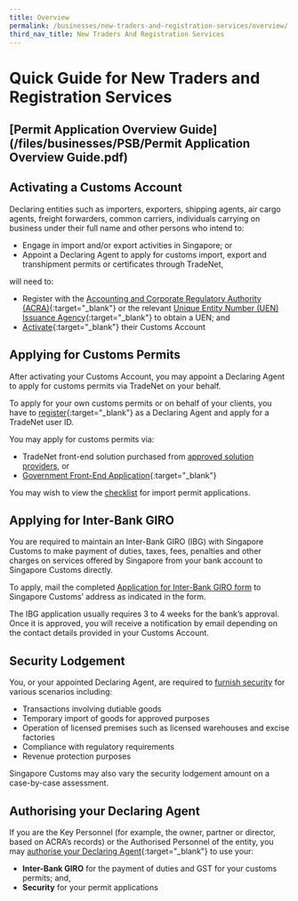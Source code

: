 ```yaml
---
title: Overview
permalink: /businesses/new-traders-and-registration-services/overview/
third_nav_title: New Traders And Registration Services
---
```

# Quick Guide for New Traders and Registration Services

## [Permit Application Overview Guide](/files/businesses/PSB/Permit Application Overview Guide.pdf)

## Activating a Customs Account

Declaring entities such as importers, exporters, shipping agents, air cargo agents, freight forwarders, common carriers, individuals carrying on business under their full name and other persons who intend to:

-   Engage in import and/or export activities in Singapore; or
-   Appoint a Declaring Agent to apply for customs import, export and transhipment permits or certificates through TradeNet,

will need to:

-   Register with the  [Accounting and Corporate Regulatory Authority (ACRA)](http://www.acra.gov.sg/){:target="_blank"}   or the relevant  [Unique Entity Number (UEN) Issuance Agency](http://www.uen.gov.sg/){:target="_blank"}   to obtain a UEN; and
-   [Activate](https://www.tradenet.gov.sg/TN41EFORM/tds/sp/splogin.do?action=init_acct){:target="_blank"} their Customs Account

## Applying for Customs Permits

After activating your Customs Account, you may appoint a Declaring Agent to apply for customs permits via TradeNet on your behalf.

To apply for your own customs permits or on behalf of your clients, you have to  [register](https://www.tradenet.gov.sg/TN41EFORM/tds/sp/splogin.do?action=init_acct){:target="_blank"} as a Declaring Agent and apply for a TradeNet user ID.

You may apply for customs permits via:

-   TradeNet front-end solution purchased from  [approved solution providers](/businesses/national-single-window/overview/TradeNet-Solution-Providers), or
-   [Government Front-End Application](https://www.tradenet.gov.sg/tradenet/login.portal){:target="_blank"} 

You may wish to view the <a href="https://go.gov.sg/customschecklistforimportprocedures">checklist</a> for import permit applications.

## Applying for Inter-Bank GIRO

You are required to maintain an Inter-Bank GIRO (IBG) with Singapore Customs to make payment of duties, taxes, fees, penalties and other charges on services offered by Singapore from your bank account to Singapore Customs directly.

To apply, mail the completed  [Application for Inter-Bank GIRO form](/eservices/customs-forms-and-service-links) to Singapore Customs’ address as indicated in the form.

The IBG application usually requires 3 to 4 weeks for the bank’s approval. Once it is approved, you will receive a notification by email depending on the contact details provided in your Customs Account.

## Security Lodgement

You, or your appointed Declaring Agent, are required to  [furnish security](/businesses/new-traders-and-registration-services/registration-services/security-lodgement)  for various scenarios including:

-   Transactions involving dutiable goods
-   Temporary import of goods for approved purposes
-   Operation of licensed premises such as licensed warehouses and excise factories
-   Compliance with regulatory requirements
-   Revenue protection purposes

Singapore Customs may also vary the security lodgement amount on a case-by-case assessment.

## Authorising your Declaring Agent

If you are the Key Personnel (for example, the owner, partner or director, based on ACRA’s records) or the Authorised Personnel of the entity, you may  [authorise your Declaring Agent](https://www.tradenet.gov.sg/TN41EFORM/tdsui/authdeclaringagent/addanddelete.do?doAction=INITIALIZE&APPLICATION_ID=TXWP){:target="_blank"}   to use your:

-   **Inter-Bank GIRO** for the payment of duties and GST for your customs permits; and,
-   **Security** for your permit applications